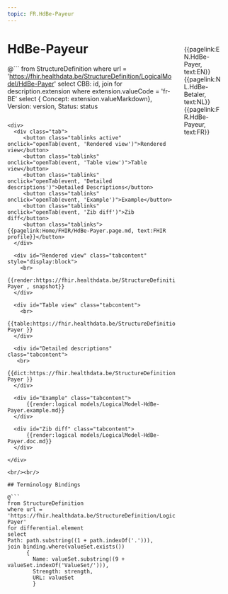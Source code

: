 ```yaml
---
topic: FR.HdBe-Payeur
---
```


<div style="float:right;width:85px;padding:10px;margin:10">
<p>{{pagelink:EN.HdBe-Payer, text:EN}}  {{pagelink:NL.HdBe-Betaler, text:NL}}  {{pagelink:FR.HdBe-Payeur, text:FR}}<p>
</div>

# HdBe-Payeur



@```
from StructureDefinition
where url = 'https://fhir.healthdata.be/StructureDefinition/LogicalModel/HdBe-Payer'
select 
CBB: id,
join for description.extension where extension.valueCode = 'fr-BE' select { Concept: extension.valueMarkdown}, 
Version: version,
Status: status
```

<div>
  <div class="tab">
     <button class="tablinks active" onclick="openTab(event, 'Rendered view')">Rendered view</button>
     <button class="tablinks" onclick="openTab(event, 'Table view')">Table view</button>
     <button class="tablinks" onclick="openTab(event, 'Detailed descriptions')">Detailed Descriptions</button>
     <button class="tablinks" onclick="openTab(event, 'Example')">Example</button>
     <button class="tablinks" onclick="openTab(event, 'Zib diff')">Zib diff</button>
     <button class="tablinks">{{pagelink:Home/FHIR/HdBe-Payer.page.md, text:FHIR profile}}</button>
  </div>

  <div id="Rendered view" class="tabcontent" style="display:block">
    <br>
      {{render:https://fhir.healthdata.be/StructureDefinition/LogicalModel/HdBe-Payer , snapshot}}
  </div>

  <div id="Table view" class="tabcontent">
    <br>
      {{table:https://fhir.healthdata.be/StructureDefinition/LogicalModel/HdBe-Payer }}
  </div>

  <div id="Detailed descriptions" class="tabcontent">
   <br>
      {{dict:https://fhir.healthdata.be/StructureDefinition/LogicalModel/HdBe-Payer }}
  </div>

  <div id="Example" class="tabcontent">
      {{render:logical models/LogicalModel-HdBe-Payer.example.md}}
  </div>

  <div id="Zib diff" class="tabcontent">
      {{render:logical models/LogicalModel-HdBe-Payer.doc.md}}
  </div>

</div>

<br/><br/> 

## Terminology Bindings

@```
from StructureDefinition
where url = 'https://fhir.healthdata.be/StructureDefinition/LogicalModel/HdBe-Payer'
for differential.element
select
Path: path.substring((1 + path.indexOf('.'))),
join binding.where(valueSet.exists())
      { 
        Name: valueSet.substring((9 + valueSet.indexOf('ValueSet/'))),
        Strength: strength,
        URL: valueSet
        }
```  